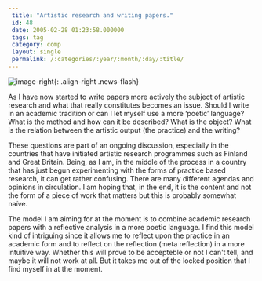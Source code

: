 ```yaml
---
 title: "Artistic research and writing papers."
 id: 48
 date: 2005-02-28 01:23:58.000000
 tags: tag
 category: comp
 layout: single
 permalink: /:categories/:year/:month/:day/:title/
---
```

![image-right](/assets/images/){: .align-right .news-flash}

As I have now started to write papers more actively the subject of artistic research and what that really constitutes becomes an issue. Should I write in an academic tradition or can I let myself use a more &lsquo;poetic&rsquo; language? What is the method and how can it be described? What is the object? What is the relation between the artistic output (the practice) and the writing?


These questions are part of an ongoing discussion, especially in the countries that have initiated artistic research programmes such as Finland and Great Britain. Being, as I am, in the middle of the process in a country that has just begun experimenting with the forms of practice based research, it can get rather confusing. There are many different agendas and opinions in circulation. I am hoping that, in the end, it is the content and not the form of a piece of work that matters but this is probably somewhat na&iuml;ve.


The model I am aiming for at the moment is to combine academic research papers with a reflective analysis in a more poetic language. I find this model kind of intriguing since it allows me to reflect upon the practice in an academic form and to reflect on the reflection (meta reflection) in a more intuitive way. Whether this will prove to be accepteble or not I can't tell, and maybe it will not work at all. But it takes me out of the locked position that I find myself in at the moment.

